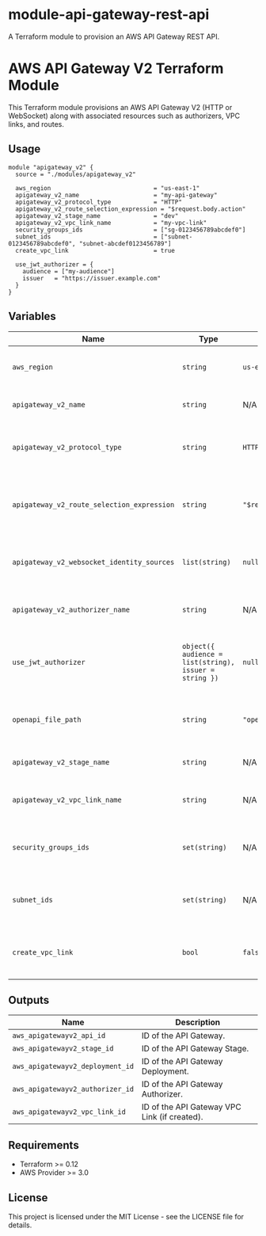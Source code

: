 # module-api-gateway-rest-api
A Terraform module to provision an AWS API Gateway REST API.

# AWS API Gateway V2 Terraform Module

This Terraform module provisions an AWS API Gateway V2 (HTTP or WebSocket) along with associated resources such as authorizers, VPC links, and routes.

## Usage

```hcl
module "apigateway_v2" {
  source = "./modules/apigateway_v2"

  aws_region                             = "us-east-1"
  apigateway_v2_name                     = "my-api-gateway"
  apigateway_v2_protocol_type            = "HTTP"
  apigateway_v2_route_selection_expression = "$request.body.action"
  apigateway_v2_stage_name               = "dev"
  apigateway_v2_vpc_link_name            = "my-vpc-link"
  security_groups_ids                    = ["sg-0123456789abcdef0"]
  subnet_ids                             = ["subnet-0123456789abcdef0", "subnet-abcdef0123456789"]
  create_vpc_link                        = true

  use_jwt_authorizer = {
    audience = ["my-audience"]
    issuer   = "https://issuer.example.com"
  }
}
```

## Variables

| Name | Type | Default | Description |
|------|------|---------|-------------|
| `aws_region` | `string` | `us-east-1` | The AWS region to deploy resources. |
| `apigateway_v2_name` | `string` | N/A | The AWS API Gateway V2 name. |
| `apigateway_v2_protocol_type` | `string` | `HTTP` | The AWS API Gateway V2 protocol type (`HTTP` or `WEBSOCKET`). |
| `apigateway_v2_route_selection_expression` | `string` | `"$request.body.action"` | The AWS API Gateway V2 WebSocket route selection expression. |
| `apigateway_v2_websocket_identity_sources` | `list(string)` | `null` | The AWS API Gateway V2 WebSocket identity sources. |
| `apigateway_v2_authorizer_name` | `string` | N/A | The AWS API Gateway V2 authorizer name. |
| `use_jwt_authorizer` | `object({ audience = list(string), issuer = string })` | `null` | JWT configuration settings, including audience and issuer. |
| `openapi_file_path` | `string` | `"openapi.json"` | The AWS API Gateway V2 OpenAPI specification file path. |
| `apigateway_v2_stage_name` | `string` | N/A | The AWS API Gateway V2 stage name. |
| `apigateway_v2_vpc_link_name` | `string` | N/A | The AWS API Gateway V2 VPC Link name. |
| `security_groups_ids` | `set(string)` | N/A | The security group IDs associated with the VPC Link. |
| `subnet_ids` | `set(string)` | N/A | The subnet IDs associated with the VPC Link. |
| `create_vpc_link` | `bool` | `false` | Flag to determine if a VPC Link should be created. |

## Outputs

| Name | Description |
|------|-------------|
| `aws_apigatewayv2_api_id` | ID of the API Gateway. |
| `aws_apigatewayv2_stage_id` | ID of the API Gateway Stage. |
| `aws_apigatewayv2_deployment_id` | ID of the API Gateway Deployment. |
| `aws_apigatewayv2_authorizer_id` | ID of the API Gateway Authorizer. |
| `aws_apigatewayv2_vpc_link_id` | ID of the API Gateway VPC Link (if created). |

## Requirements

- Terraform >= 0.12
- AWS Provider >= 3.0

## License

This project is licensed under the MIT License - see the LICENSE file for details.

